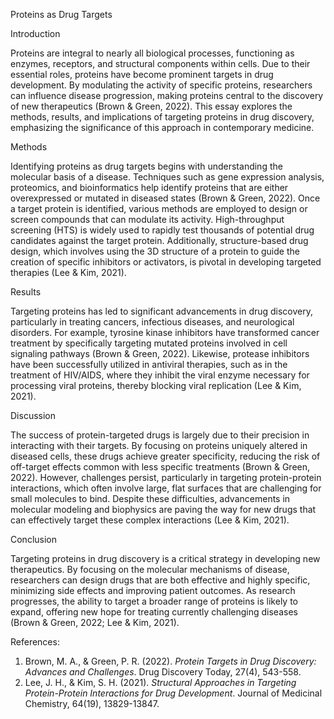 Proteins as Drug Targets 

Introduction

Proteins are integral to nearly all biological processes, functioning as enzymes, receptors, and structural components within cells. Due to their essential roles, proteins have become prominent targets in drug development. By modulating the activity of specific proteins, researchers can influence disease progression, making proteins central to the discovery of new therapeutics (Brown & Green, 2022). This essay explores the methods, results, and implications of targeting proteins in drug discovery, emphasizing the significance of this approach in contemporary medicine.

Methods

Identifying proteins as drug targets begins with understanding the molecular basis of a disease. Techniques such as gene expression analysis, proteomics, and bioinformatics help identify proteins that are either overexpressed or mutated in diseased states (Brown & Green, 2022). Once a target protein is identified, various methods are employed to design or screen compounds that can modulate its activity. High-throughput screening (HTS) is widely used to rapidly test thousands of potential drug candidates against the target protein. Additionally, structure-based drug design, which involves using the 3D structure of a protein to guide the creation of specific inhibitors or activators, is pivotal in developing targeted therapies (Lee & Kim, 2021).

Results

Targeting proteins has led to significant advancements in drug discovery, particularly in treating cancers, infectious diseases, and neurological disorders. For example, tyrosine kinase inhibitors have transformed cancer treatment by specifically targeting mutated proteins involved in cell signaling pathways (Brown & Green, 2022). Likewise, protease inhibitors have been successfully utilized in antiviral therapies, such as in the treatment of HIV/AIDS, where they inhibit the viral enzyme necessary for processing viral proteins, thereby blocking viral replication (Lee & Kim, 2021).

Discussion

The success of protein-targeted drugs is largely due to their precision in interacting with their targets. By focusing on proteins uniquely altered in diseased cells, these drugs achieve greater specificity, reducing the risk of off-target effects common with less specific treatments (Brown & Green, 2022). However, challenges persist, particularly in targeting protein-protein interactions, which often involve large, flat surfaces that are challenging for small molecules to bind. Despite these difficulties, advancements in molecular modeling and biophysics are paving the way for new drugs that can effectively target these complex interactions (Lee & Kim, 2021).

Conclusion

Targeting proteins in drug discovery is a critical strategy in developing new therapeutics. By focusing on the molecular mechanisms of disease, researchers can design drugs that are both effective and highly specific, minimizing side effects and improving patient outcomes. As research progresses, the ability to target a broader range of proteins is likely to expand, offering new hope for treating currently challenging diseases (Brown & Green, 2022; Lee & Kim, 2021).

References:

1. Brown, M. A., & Green, P. R. (2022). *Protein Targets in Drug Discovery: Advances and Challenges*. Drug Discovery Today, 27(4), 543-558.
2. Lee, J. H., & Kim, S. H. (2021). *Structural Approaches in Targeting Protein-Protein Interactions for Drug Development*. Journal of Medicinal Chemistry, 64(19), 13829-13847.
